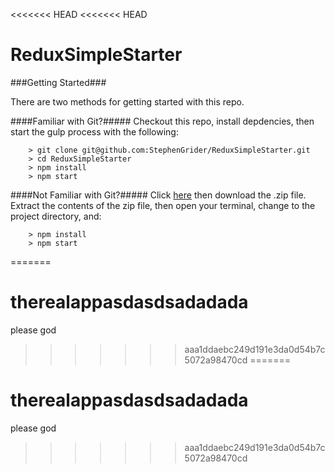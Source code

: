 <<<<<<< HEAD
<<<<<<< HEAD
# ReduxSimpleStarter

###Getting Started###

There are two methods for getting started with this repo.

####Familiar with Git?#####
Checkout this repo, install depdencies, then start the gulp process with the following:

```
	> git clone git@github.com:StephenGrider/ReduxSimpleStarter.git
	> cd ReduxSimpleStarter
	> npm install
	> npm start
```

####Not Familiar with Git?#####
Click [here](https://github.com/StephenGrider/ReactStarter/releases) then download the .zip file.  Extract the contents of the zip file, then open your terminal, change to the project directory, and:

```
	> npm install
	> npm start
```
=======
# therealappasdasdsadadada

please god
>>>>>>> aaa1ddaebc249d191e3da0d54b7c5072a98470cd
=======
# therealappasdasdsadadada

please god
>>>>>>> aaa1ddaebc249d191e3da0d54b7c5072a98470cd
